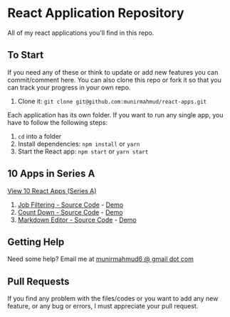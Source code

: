 # React Application Repository

All of my react applications you'll find in this repo.

## To Start

If you need any of these or think to update or add new features you can commit/comment here. You can also clone this repo or fork it so that you can track your progress in your own repo.

1. Clone it: `git clone git@github.com:munirmahmud/react-apps.git`

Each application has its own folder. If you want to run any single app, you have to follow the following steps:

1. `cd` into a folder
2. Install dependencies: `npm install` or `yarn`
3. Start the React app: `npm start` or `yarn start`

## 10 Apps in Series A

[View 10 React Apps (Series A)](https://makereactapps.com/10-react-apps-series-a)

1. [Job Filtering - Source Code](https://github.com/munirmahmud/react-apps/tree/master/Job%20Filtering) - [Demo](https://munirmahmud-jobboard.netlify.app/)
2. [Count Down - Source Code](https://github.com/munirmahmud/react-apps/tree/master/Count%20Down%20App) - [Demo](https://munirmahmud-count-down.netlify.app/)
2. [Markdown Editor - Source Code](https://github.com/munirmahmud/react-apps/tree/master/Markdown%20Editor) - [Demo](https://munirmahmud-markdown-editor.netlify.app/)

## Getting Help

Need some help? Email me at [munirmahmud6 @ gmail dot com](mailto:munirmahmud6@gmail.com)

## Pull Requests

If you find any problem with the files/codes or you want to add any new feature, or any bug or errors, I must appreciate your pull request.
